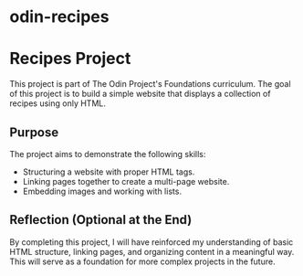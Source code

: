 # odin-recipes
# Recipes Project

This project is part of The Odin Project's Foundations curriculum. The goal of this project is to build a simple website that displays a collection of recipes using only HTML. 

## Purpose
The project aims to demonstrate the following skills:
- Structuring a website with proper HTML tags.
- Linking pages together to create a multi-page website.
- Embedding images and working with lists.

## Reflection (Optional at the End)
By completing this project, I will have reinforced my understanding of basic HTML structure, linking pages, and organizing content in a meaningful way. This will serve as a foundation for more complex projects in the future.